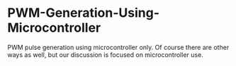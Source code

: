 # PWM-Generation-Using-Microcontroller
PWM pulse generation using microcontroller only. Of course there are other ways as well, but our discussion is focused on microcontroller use.
